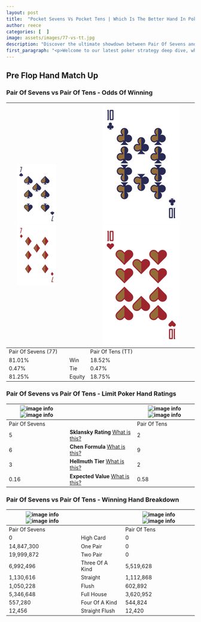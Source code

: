 ```yaml
---
layout: post
title:  "Pocket Sevens Vs Pocket Tens | Which Is The Better Hand In Poker? A Complete Guide"
author: reece
categories: [  ]
image: assets/images/77-vs-tt.jpg
description: "Discover the ultimate showdown between Pair Of Sevens and Pair Of Tens in poker! Uncover the odds, strategies, and scenarios where one hand triumphs over the other. Get ready to up your poker game with this thrilling analysis."
first_paragraph: "<p>Welcome to our latest poker strategy deep dive, where we're pitting two distinct hands against each other in a high-stakes showdown: Pair Of Sevens vs Pair Of Tens.</p><p>In the dynamic world of poker, every decision counts, and knowing which hand holds the upper hand is key to your success at the table.</p><p>In this article, we'll dissect these two hands, explore the scenarios where one dominates the other, and equip you with the knowledge to make strategic choices that can tip the odds in your favor.</p><p>Get ready to unravel the intriguing dynamics of these poker hands and elevate your game to new heights.</p>"
---
```




[comment]: # (sp0)

## Pre Flop Hand Match Up

<div class="table hand-ratings" markdown="1"> 



### Pair Of Sevens vs Pair Of Tens - Odds Of Winning


    
| ![image info](assets/images/hand1/7.png) ![image info](assets/images/hand1/7o.png) |  | ![image info](assets/images/hand2/T.png) ![image info](assets/images/hand2/to.png) |
| -------- | -------- | -------- |
| Pair Of Sevens (77) |  | Pair Of Tens (TT) |
| 81.01% | Win | 18.52% |
| 0.47% | Tie | 0.47% |
| 81.25% | Equity | 18.75% |




[comment]: # (sp1)



### Pair Of Sevens vs Pair Of Tens - Limit Poker Hand Ratings


    
| ![image info](https://www.riverpairs.com/assets/images/hand1/7.png) ![image info](https://www.riverpairs.com/assets/images/hand1/7o.png) |  | ![image info](https://www.riverpairs.com/assets/images/hand2/T.png) ![image info](https://www.riverpairs.com/assets/images/hand2/to.png) |
| -------- | -------- | -------- |
| Pair Of Sevens |  | Pair Of Tens |
| 5 | **Sklansky Rating** [What is this?](/sklansky-rating-explained) | 2 |
| 6 | **Chen Formula** [What is this?](/chen-formula-explained) | 9 |
| 3 | **Hellmuth Tier** [What is this?](/Hellmuth-tier-explained) | 2 |
| 0.16 | **Expected Value** [What is this?](/expected-value-explained) | 0.58 |




[comment]: # (sp2)



### Pair Of Sevens vs Pair Of Tens - Winning Hand Breakdown


    
| ![image info](https://www.riverpairs.com/assets/images/hand1/7.png) ![image info](https://www.riverpairs.com/assets/images/hand1/7o.png) |  | ![image info](https://www.riverpairs.com/assets/images/hand2/T.png) ![image info](https://www.riverpairs.com/assets/images/hand2/to.png) |
| -------- | -------- | -------- |
| Pair Of Sevens |  | Pair Of Tens |
| 0 | High Card | 0 |
| 14,847,300 | One Pair | 0 |
| 19,999,872 | Two Pair | 0 |
| 6,992,496 | Three Of A Kind | 5,519,628 |
| 1,130,616 | Straight | 1,112,868 |
| 1,050,228 | Flush | 602,892 |
| 5,346,648 | Full House | 3,620,952 |
| 557,280 | Four Of A Kind | 544,824 |
| 12,456 | Straight Flush | 12,420 |




[comment]: # (sp3)



</div>

[comment]: # (sp4)



[comment]: # (sp5)

